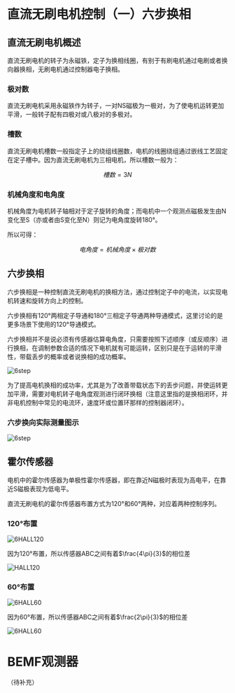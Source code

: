# 直流无刷电机控制（一）六步换相

## 直流无刷电机概述

直流无刷电机的转子为永磁铁，定子为换相线圈，有别于有刷电机通过电刷或者换向器换相，无刷电机通过控制器电子换相。

### 极对数

直流无刷电机采用永磁铁作为转子，一对NS磁极为一极对，为了使电机运转更加平滑，一般转子配有四极对或八极对的多极对。

### 槽数

直流无刷电机槽数一般指定子上的绕组线圈数，电机的线圈绕组通过嵌线工艺固定在定子槽中。因为直流无刷电机为三相电机，所以槽数一般为：

$$
槽数=3N
$$

### 机械角度和电角度

机械角度为电机转子轴相对于定子旋转的角度；而电机中一个观测点磁极发生由N变化至S（亦或者由S变化至N）则记为电角度旋转180°。

所以可得：

$$
电角度=机械角度 \times 极对数
$$

## 六步换相

六步换相是一种控制直流无刷电机的换相方法，通过控制定子中的电流，以实现电机转速和旋转方向上的控制。

六步换相有120°两相定子导通和180°三相定子导通两种导通模式，这里讨论的是更多场景下使用的120°导通模式。

六步换相并不是说必须有传感器估算电角度，只需要按照下述顺序（或反顺序）进行换相，在调制参数合适的情况下电机就有可能运转，区别只是在于运转的平滑性，带载丢步的概率或者说换相的成功概率。

![6step](../image/240509/6step.svg)

为了提高电机换相的成功率，尤其是为了改善带载状态下的丢步问题，并使运转更加平滑，需要对电机转子电角度观测进行闭环换相（注意这里指的是换相闭环，并非电机控制中常见的电流环，速度环或位置环那样的控制器闭环）。

### 六步换向实际测量图示

![6step](../image/240509/SDS814X_HD_PNG_1.png)

## 霍尔传感器

电机中的霍尔传感器为单极性霍尔传感器，即在靠近N磁极时表现为高电平，在靠近S磁极表现为低电平。

直流无刷电机的霍尔传感器布置方式为120°和60°两种，对应着两种控制序列。

### 120°布置

![6HALL120](../image/240509/6stepHALL_120.svg)

因为120°布置，所以传感器ABC之间有着$\frac{4\pi}{3}$的相位差

![HALL120](../image/240509/HALL_120.svg)


### 60°布置

![6HALL60](../image/240509/6stepHALL_60.svg)

因为60°布置，所以传感器ABC之间有着$\frac{2\pi}{3}$的相位差

![6HALL60](../image/240509/HALL_60.svg)

# BEMF观测器

（待补充）

